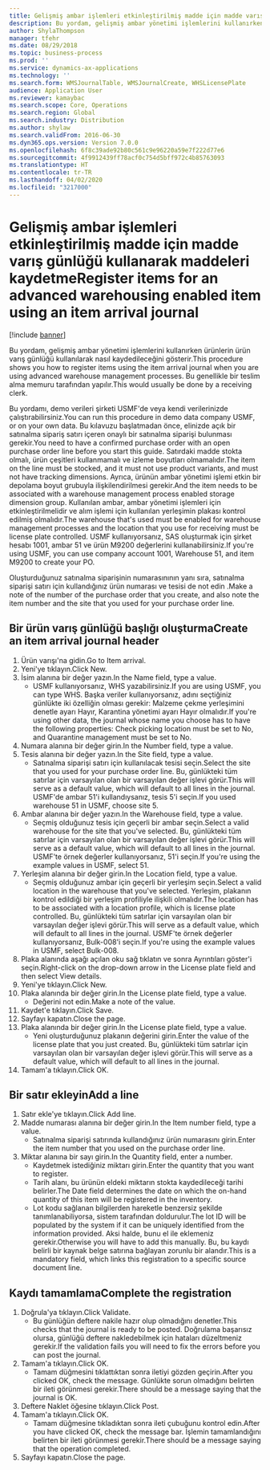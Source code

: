 ```yaml
---
title: Gelişmiş ambar işlemleri etkinleştirilmiş madde için madde varış günlüğü kullanarak maddeleri kaydetme
description: Bu yordam, gelişmiş ambar yönetimi işlemlerini kullanırken ürünlerin ürün varış günlüğü kullanılarak nasıl kaydedileceğini gösterir.
author: ShylaThompson
manager: tfehr
ms.date: 08/29/2018
ms.topic: business-process
ms.prod: ''
ms.service: dynamics-ax-applications
ms.technology: ''
ms.search.form: WMSJournalTable, WMSJournalCreate, WHSLicensePlate
audience: Application User
ms.reviewer: kamaybac
ms.search.scope: Core, Operations
ms.search.region: Global
ms.search.industry: Distribution
ms.author: shylaw
ms.search.validFrom: 2016-06-30
ms.dyn365.ops.version: Version 7.0.0
ms.openlocfilehash: 6f8c39ade92b80c561c9e96220a59e7f222d77e6
ms.sourcegitcommit: 4f9912439ff78acf0c754d5bff972c4b85763093
ms.translationtype: HT
ms.contentlocale: tr-TR
ms.lasthandoff: 04/02/2020
ms.locfileid: "3217000"
---
```

# <a name="register-items-for-an-advanced-warehousing-enabled-item-using-an-item-arrival-journal"></a><span data-ttu-id="af8e9-103">Gelişmiş ambar işlemleri etkinleştirilmiş madde için madde varış günlüğü kullanarak maddeleri kaydetme</span><span class="sxs-lookup"><span data-stu-id="af8e9-103">Register items for an advanced warehousing enabled item using an item arrival journal</span></span>

[!include [banner](../../includes/banner.md)]

<span data-ttu-id="af8e9-104">Bu yordam, gelişmiş ambar yönetimi işlemlerini kullanırken ürünlerin ürün varış günlüğü kullanılarak nasıl kaydedileceğini gösterir.</span><span class="sxs-lookup"><span data-stu-id="af8e9-104">This procedure shows you how to register items using the item arrival journal when you are using advanced warehouse management processes.</span></span> <span data-ttu-id="af8e9-105">Bu genellikle bir teslim alma memuru tarafından yapılır.</span><span class="sxs-lookup"><span data-stu-id="af8e9-105">This would usually be done by a receiving clerk.</span></span> 

<span data-ttu-id="af8e9-106">Bu yordamı, demo verileri şirketi USMF'de veya kendi verilerinizde çalıştırabilirsiniz.</span><span class="sxs-lookup"><span data-stu-id="af8e9-106">You can run this procedure in demo data company USMF, or on your own data.</span></span> <span data-ttu-id="af8e9-107">Bu kılavuzu başlatmadan önce, elinizde açık bir satınalma sipariş satırı içeren onaylı bir satınalma siparişi bulunması gerekir.</span><span class="sxs-lookup"><span data-stu-id="af8e9-107">You need to have a confirmed purchase order with an open purchase order line before you start this guide.</span></span> <span data-ttu-id="af8e9-108">Satırdaki madde stokta olmalı, ürün çeşitleri kullanmamalı ve izleme boyutları olmamalıdır.</span><span class="sxs-lookup"><span data-stu-id="af8e9-108">The item on the line must be stocked, and it must not use product variants, and must not have tracking dimensions.</span></span> <span data-ttu-id="af8e9-109">Ayrıca, ürünün ambar yönetimi işlemi etkin bir depolama boyut grubuyla ilişkilendirilmesi gerekir.</span><span class="sxs-lookup"><span data-stu-id="af8e9-109">And the item needs to be associated with a warehouse management process enabled storage dimension group.</span></span> <span data-ttu-id="af8e9-110">Kullanılan ambar, ambar yönetimi işlemleri için etkinleştirilmelidir ve alım işlemi için kullanılan yerleşimin plakası kontrol edilmiş olmalıdır.</span><span class="sxs-lookup"><span data-stu-id="af8e9-110">The warehouse that's used must be enabled for warehouse management processes and the location that you use for receiving must be license plate controlled.</span></span> <span data-ttu-id="af8e9-111">USMF kullanıyorsanız, SAS oluşturmak için şirket hesabı 1001, ambar 51 ve ürün M9200 değerlerini kullanabilirsiniz.</span><span class="sxs-lookup"><span data-stu-id="af8e9-111">If you're using USMF, you can use company account 1001, Warehouse 51, and item M9200 to create your PO.</span></span> 

<span data-ttu-id="af8e9-112">Oluşturduğunuz satınalma siparişinin numarasınının yanı sıra, satınalma siparişi satırı için kullandığınız ürün numarası ve tesisi de not edin .</span><span class="sxs-lookup"><span data-stu-id="af8e9-112">Make a note of the number of the purchase order that you create, and also note the item number and the site that you used for your purchase order line.</span></span>


## <a name="create-an-item-arrival-journal-header"></a><span data-ttu-id="af8e9-113">Bir ürün varış günlüğü başlığı oluşturma</span><span class="sxs-lookup"><span data-stu-id="af8e9-113">Create an item arrival journal header</span></span>
1. <span data-ttu-id="af8e9-114">Ürün varışı'na gidin.</span><span class="sxs-lookup"><span data-stu-id="af8e9-114">Go to Item arrival.</span></span>
2. <span data-ttu-id="af8e9-115">Yeni'ye tıklayın.</span><span class="sxs-lookup"><span data-stu-id="af8e9-115">Click New.</span></span>
3. <span data-ttu-id="af8e9-116">İsim alanına bir değer yazın.</span><span class="sxs-lookup"><span data-stu-id="af8e9-116">In the Name field, type a value.</span></span>
    * <span data-ttu-id="af8e9-117">USMF kullanıyorsanız, WHS yazabilirsiniz.</span><span class="sxs-lookup"><span data-stu-id="af8e9-117">If you are using USMF, you can type WHS.</span></span> <span data-ttu-id="af8e9-118">Başka veriler kullanıyorsanız, adını seçtiğiniz günlükte iki özelliğin olması gerekir: Malzeme çekme yerleşimini denetle ayarı Hayır, Karantina yönetimi ayarı Hayır olmalıdır.</span><span class="sxs-lookup"><span data-stu-id="af8e9-118">If you're using other data, the journal whose name you choose has to have the following properties: Check picking location must be set to No, and Quarantine management must be set to No.</span></span>  
4. <span data-ttu-id="af8e9-119">Numara alanına bir değer girin.</span><span class="sxs-lookup"><span data-stu-id="af8e9-119">In the Number field, type a value.</span></span>
5. <span data-ttu-id="af8e9-120">Tesis alanına bir değer yazın.</span><span class="sxs-lookup"><span data-stu-id="af8e9-120">In the Site field, type a value.</span></span>
    * <span data-ttu-id="af8e9-121">Satınalma siparişi satırı için kullanılacak tesisi seçin.</span><span class="sxs-lookup"><span data-stu-id="af8e9-121">Select the site that you used for your purchase order line.</span></span> <span data-ttu-id="af8e9-122">Bu, günlükteki tüm satırlar için varsayılan olan bir varsayılan değer işlevi görür.</span><span class="sxs-lookup"><span data-stu-id="af8e9-122">This will serve as a default value, which will default to all lines in the journal.</span></span> <span data-ttu-id="af8e9-123">USMF'de ambar 51'i kullandıysanız, tesis 5'i seçin.</span><span class="sxs-lookup"><span data-stu-id="af8e9-123">If you used warehouse 51 in USMF, choose site 5.</span></span>  
6. <span data-ttu-id="af8e9-124">Ambar alanına bir değer yazın.</span><span class="sxs-lookup"><span data-stu-id="af8e9-124">In the Warehouse field, type a value.</span></span>
    * <span data-ttu-id="af8e9-125">Seçmiş olduğunuz tesis için geçerli bir ambar seçin.</span><span class="sxs-lookup"><span data-stu-id="af8e9-125">Select a valid warehouse for the site that you've selected.</span></span> <span data-ttu-id="af8e9-126">Bu, günlükteki tüm satırlar için varsayılan olan bir varsayılan değer işlevi görür.</span><span class="sxs-lookup"><span data-stu-id="af8e9-126">This will serve as a default value, which will default to all lines in the journal.</span></span> <span data-ttu-id="af8e9-127">USMF'te örnek değerler kullanıyorsanız, 51'i seçin.</span><span class="sxs-lookup"><span data-stu-id="af8e9-127">If you're using the example values in USMF, select 51.</span></span>  
7. <span data-ttu-id="af8e9-128">Yerleşim alanına bir değer girin.</span><span class="sxs-lookup"><span data-stu-id="af8e9-128">In the Location field, type a value.</span></span>
    * <span data-ttu-id="af8e9-129">Seçmiş olduğunuz ambar için geçerli bir yerleşim seçin.</span><span class="sxs-lookup"><span data-stu-id="af8e9-129">Select a valid location in the warehouse that you've selected.</span></span> <span data-ttu-id="af8e9-130">Yerleşim, plakanın kontrol edildiği bir yerleşim profiliyle ilişkili olmalıdır.</span><span class="sxs-lookup"><span data-stu-id="af8e9-130">The location has to be associated with a location profile, which is license plate controlled.</span></span> <span data-ttu-id="af8e9-131">Bu, günlükteki tüm satırlar için varsayılan olan bir varsayılan değer işlevi görür.</span><span class="sxs-lookup"><span data-stu-id="af8e9-131">This will serve as a default value, which will default to all lines in the journal.</span></span> <span data-ttu-id="af8e9-132">USMF'te örnek değerler kullanıyorsanız, Bulk-008'i seçin.</span><span class="sxs-lookup"><span data-stu-id="af8e9-132">If you're using the example values in USMF, select Bulk-008.</span></span>  
8. <span data-ttu-id="af8e9-133">Plaka alanında aşağı açılan oku sağ tıklatın ve sonra Ayrıntıları göster'i seçin.</span><span class="sxs-lookup"><span data-stu-id="af8e9-133">Right-click on the drop-down arrow in the License plate field and then select View details.</span></span>
9. <span data-ttu-id="af8e9-134">Yeni'ye tıklayın.</span><span class="sxs-lookup"><span data-stu-id="af8e9-134">Click New.</span></span>
10. <span data-ttu-id="af8e9-135">Plaka alanında bir değer girin.</span><span class="sxs-lookup"><span data-stu-id="af8e9-135">In the License plate field, type a value.</span></span>
    * <span data-ttu-id="af8e9-136">Değerini not edin.</span><span class="sxs-lookup"><span data-stu-id="af8e9-136">Make a note of the value.</span></span>  
11. <span data-ttu-id="af8e9-137">Kaydet'e tıklayın.</span><span class="sxs-lookup"><span data-stu-id="af8e9-137">Click Save.</span></span>
12. <span data-ttu-id="af8e9-138">Sayfayı kapatın.</span><span class="sxs-lookup"><span data-stu-id="af8e9-138">Close the page.</span></span>
13. <span data-ttu-id="af8e9-139">Plaka alanında bir değer girin.</span><span class="sxs-lookup"><span data-stu-id="af8e9-139">In the License plate field, type a value.</span></span>
    * <span data-ttu-id="af8e9-140">Yeni oluşturduğunuz plakanın değerini girin.</span><span class="sxs-lookup"><span data-stu-id="af8e9-140">Enter the value of the license plate that you just created.</span></span> <span data-ttu-id="af8e9-141">Bu, günlükteki tüm satırlar için varsayılan olan bir varsayılan değer işlevi görür.</span><span class="sxs-lookup"><span data-stu-id="af8e9-141">This will serve as a default value, which will default to all lines in the journal.</span></span>  
14. <span data-ttu-id="af8e9-142">Tamam'a tıklayın.</span><span class="sxs-lookup"><span data-stu-id="af8e9-142">Click OK.</span></span>

## <a name="add-a-line"></a><span data-ttu-id="af8e9-143">Bir satır ekleyin</span><span class="sxs-lookup"><span data-stu-id="af8e9-143">Add a line</span></span>
1. <span data-ttu-id="af8e9-144">Satır ekle'ye tıklayın.</span><span class="sxs-lookup"><span data-stu-id="af8e9-144">Click Add line.</span></span>
2. <span data-ttu-id="af8e9-145">Madde numarası alanına bir değer girin.</span><span class="sxs-lookup"><span data-stu-id="af8e9-145">In the Item number field, type a value.</span></span>
    * <span data-ttu-id="af8e9-146">Satınalma siparişi satırında kullandığınız ürün numarasını girin.</span><span class="sxs-lookup"><span data-stu-id="af8e9-146">Enter the item number that you used on the purchase order line.</span></span>  
3. <span data-ttu-id="af8e9-147">Miktar alanına bir sayı girin.</span><span class="sxs-lookup"><span data-stu-id="af8e9-147">In the Quantity field, enter a number.</span></span>
    * <span data-ttu-id="af8e9-148">Kaydetmek istediğiniz miktarı girin.</span><span class="sxs-lookup"><span data-stu-id="af8e9-148">Enter the quantity that you want to register.</span></span>  
    * <span data-ttu-id="af8e9-149">Tarih alanı, bu ürünün eldeki miktarın stokta kaydedileceği tarihi belirler.</span><span class="sxs-lookup"><span data-stu-id="af8e9-149">The Date field determines the date on which the on-hand quantity of this item will be registered in the inventory.</span></span>  
    * <span data-ttu-id="af8e9-150">Lot kodu sağlanan bilgilerden hareketle benzersiz şekilde tanımlanabiliyorsa, sistem tarafından doldurulur.</span><span class="sxs-lookup"><span data-stu-id="af8e9-150">The lot ID will be populated by the system if it can be uniquely identified from the information provided.</span></span> <span data-ttu-id="af8e9-151">Aksi halde, bunu el ile eklemeniz gerekir.</span><span class="sxs-lookup"><span data-stu-id="af8e9-151">Otherwise you will have to add this manually.</span></span> <span data-ttu-id="af8e9-152">Bu, bu kaydı belirli bir kaynak belge satırına bağlayan zorunlu bir alandır.</span><span class="sxs-lookup"><span data-stu-id="af8e9-152">This is a mandatory field, which links this registration to a specific source document line.</span></span>  

## <a name="complete-the-registration"></a><span data-ttu-id="af8e9-153">Kaydı tamamlama</span><span class="sxs-lookup"><span data-stu-id="af8e9-153">Complete the registration</span></span>
1. <span data-ttu-id="af8e9-154">Doğrula'ya tıklayın.</span><span class="sxs-lookup"><span data-stu-id="af8e9-154">Click Validate.</span></span>
    * <span data-ttu-id="af8e9-155">Bu günlüğün deftere nakile hazır olup olmadığını denetler.</span><span class="sxs-lookup"><span data-stu-id="af8e9-155">This checks that the journal is ready to be posted.</span></span> <span data-ttu-id="af8e9-156">Doğrulama başarısız olursa, günlüğü deftere nakledebilmek için hataları düzeltmeniz gerekir.</span><span class="sxs-lookup"><span data-stu-id="af8e9-156">If the validation fails you will need to fix the errors before you can post the journal.</span></span>  
2. <span data-ttu-id="af8e9-157">Tamam'a tıklayın.</span><span class="sxs-lookup"><span data-stu-id="af8e9-157">Click OK.</span></span>
    * <span data-ttu-id="af8e9-158">Tamam düğmesini tıklattıktan sonra iletiyi gözden geçirin.</span><span class="sxs-lookup"><span data-stu-id="af8e9-158">After you clicked OK, check the message.</span></span> <span data-ttu-id="af8e9-159">Günlükte sorun olmadığını belirten bir ileti görünmesi gerekir.</span><span class="sxs-lookup"><span data-stu-id="af8e9-159">There should be a message saying that the journal is OK.</span></span>  
3. <span data-ttu-id="af8e9-160">Deftere Naklet öğesine tıklayın.</span><span class="sxs-lookup"><span data-stu-id="af8e9-160">Click Post.</span></span>
4. <span data-ttu-id="af8e9-161">Tamam'a tıklayın.</span><span class="sxs-lookup"><span data-stu-id="af8e9-161">Click OK.</span></span>
    * <span data-ttu-id="af8e9-162">Tamam düğmesine tıkladıktan sonra ileti çubuğunu kontrol edin.</span><span class="sxs-lookup"><span data-stu-id="af8e9-162">After you have clicked OK, check the message bar.</span></span> <span data-ttu-id="af8e9-163">İşlemin tamamlandığını belirten bir ileti görünmesi gerekir.</span><span class="sxs-lookup"><span data-stu-id="af8e9-163">There should be a message saying that the operation completed.</span></span>  
5. <span data-ttu-id="af8e9-164">Sayfayı kapatın.</span><span class="sxs-lookup"><span data-stu-id="af8e9-164">Close the page.</span></span>

